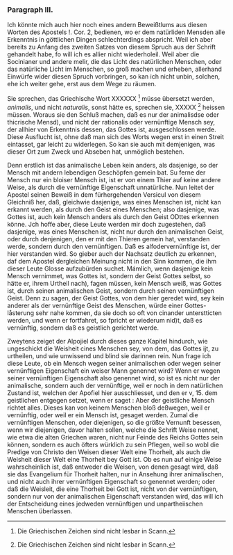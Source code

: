 <!-- Seite 153 -->

### Paragraph III. ###

Ich könnte mich auch hier noch eines andern
Beweißtlums aus diesen Worten des Apostels !. Cor. 2,
bedienen, wo er dem natürliden Mensden alle Erkenntnis
in göttlichen Dingen schlechterdings abspricht.
Weil ich aber bereits zu Anfang des zweiten Satzes
von diesem Spruch aus der Schrift gehandelt habe, fo
will ich es allier nicht wiederholeil. Weil aber die
Socinianer und andere melir, die das Licht des natürlichen
Menschen, oder das natürliche Licht im Menschen,
so groß machen und erheben, allerhand Einwürfe wider
diesen Spruch vorbringen, so kan ich nicht unbin, solchen,
ehe ich weiter gehe, erst aus dem Wege zu räumen.

Sie sprechen, das Griechische Wort XXXXXX [^k4f1] müsse<!-- Seite 154 -->
übersetzt werden, *animalis*, und nicht *naturalis*, sonst
hätte es, sprechen sie, XXXXX [^k4f1] heissen müssen. Woraus
sie den Schluß machen, daß es nur der animalisdse oder
thicrische Mensd), und nicht der rationalis oder vernünftige
Mensch sey, der allhier von Erkenntnis dessen, das
Gottes ist, ausgeschlossen werde. Diese Ausflucht ist,
ohne daß man sich des Worts wegen erst in einen Streit
eintasset, gar leicht zu widerlegen. So kan sie auch
mit demjenigen, was dieser Ort zum Zweck und Abseben
hat, unmöglich bestehen.

Denn erstlich ist das animalische Leben kein anders,
als dasjenige, so der Mensch mit andern lebendigen Geschöpfen
gemein bat. Su ferne der Mensch nur ein 
bloiser Mensch ist, ist er von einem Thier auf keine andere
Weise, als durch die vernünftige Eigenschaft unnatürliche.
Nun leitet der Apostel seinen Beweiß in
dem fürhergehenden Versicul von diesem Gleichniß her,
daß, gleichwie dasjenige, was eines Menschen ist, nicht
kan erkannt werden, als durch den Geist eines Menschen;
also dasjenige, was Gottes ist, auch kein Mensch anders
als durch den Geist ODttes erkennen könne. Jch
hoffe aber, diese Leute werden mir doch zugestehen, daß
dasjenige, was eines Menschen ist, nicht nur durch den
animalischen Geist, oder durch denjenigen, den er mit
den Thieren gemein hat, verstanden werde, sondern
durch den vernünftigen. Daß es alfodervernünftige ist,
der hier verstanden wird. So gieber auch der Nachsatz
deutlich zu erkennen, daf dem Apostel dergleichen Meinung
nicht in den Sinn kommen, die ihm dieser Leute
Glosse aufzubürden suchet. Mámlich, wenn dasjenige
kein Mensch vernimmet, was Gottes ist,
sondern der Geist Gottes selbst, so hätte er, ihrem
Urtheil nach), fagen müssen, kein Mensch weiß,
was Gottes ist, durch seinen animalischen Geist,
sondern durch seinen vernünftigen Geist. Denn
zu sagen, der Geist Gottes, von dem hier geredet wird,<!-- Seite 155 -->
sey kein anderer als der vernünftige Geist des Menschen, 
würde einer Gottes-låsterung sehr nahe kommen, da 
sie doch so oft von cinander unterstticten werden, und 
wenn er fortfahret, so fpricht er wiederum nid)t, daß es 
vernünftig, sondern daß es geistlich gerichtet werde. 

Zweytens zeiget der Alpojiel durch dieses ganze Kapitel
hindurch, wie ungeschickt die Weisheit cines Menschen
sey, von dem, das Gottes ijt, zu urtheilen, und 
wie unwissend und blind sie darinnen rein. Nun frage 
ich diese Leute, ob ein Mensch wegen seiner animalischen 
oder wegen seiner vernünftigen Eigenschaft ein weiser 
Mann genennet wird? Wenn er wegen seiner vernünftigen
Eigenschaft also genennet wird, so ist es nicht nur
der animalische, sondern auch der vernünftige, weil er
noch in dem natürlichen Zustand ist, welchen der Apofiel 
hier ausschliesset, und den er v, 15. dem geistlichen entgegen
setzet, wenn er saget : Aber der geistliche 
Mensch richtet alles. Dieses kan von keinem Menschen 
bloß deßwegen, weil er vernünftig, oder weil er
ein Mensch ist, gesaget werden. Zumal die vernünftigen
Menschen, oder diejenigen, so die größte Vernunft
besessen, wenn wir diejenigen, davor halten sollen,
welche die Schrift Weise nennet, wie etwa die alten
Griechen waren, nicht nur Feinde des Reichs Gottes
sein können, sondern es auch öfters würklich zu sein Pflegen,
weil so wobl die Predige von Christo den Weisen
dieser Welt eine Thorheit, als auch die Weisheit
dieser Welt eine Thorheit bey Gott ist. Ob
es nun auf einige Weise wahrscheinlich ist, daß entweder
die Weisen, von denen gesagt wird, daß sie das
Evangelium für Thorheit halten, nur in Ansehung ihrer
animalischen, und nicht auch ihrer vernünftigen Eigenschaft
so genennet werden; oder daß die Weisleit, die
eine Thorheit bei Gott ist, nicht von der vernünftigen,
sondern nur von der animalischen Eigenschaft verstanden
wird, das will ich der Entscheidung eines jedweden vernünftigen<!-- Seite 156 --><!-- content-0122.xml -->
und unpartheiischen Menschen überlassen.


[^k4f1]: Die Griechischen Zeichen sind nicht lesbar in Scann.